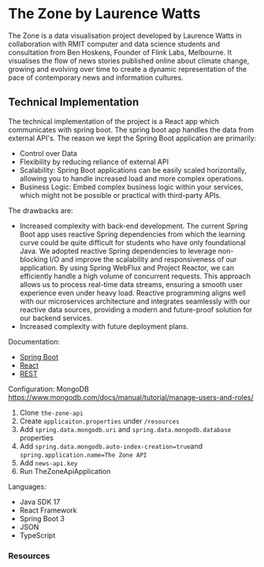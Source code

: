 <h1>The Zone by Laurence Watts</h1>
<p>The Zone is a data visualisation project developed by Laurence Watts in collaboration with RMIT computer and data science students and consultation from Ben Hoskens, Founder of Flink Labs, Melbourne. It visualises the flow of news stories published online about climate change, growing and evolving over time to create a dynamic representation of the pace of contemporary news and information cultures. </p>

<h2>Technical Implementation</h2>

The technical implementation of the project is a React app which communicates with spring boot. The spring boot app handles the data from external API's. The reason we kept the Spring Boot application are primarily: 
- Control over Data 
- Flexibility by reducing reliance of external API
- Scalability: Spring Boot applications can be easily scaled horizontally, allowing you to handle increased load and more complex operations.
- Business Logic: Embed complex business logic within your services, which might not be possible or practical with third-party APIs.

The drawbacks are:
- Increased complexity with back-end development. The current Spring Boot app uses reactive Spring dependencies from which the learning curve could be quite difficult for students who have only foundational Java. We adopted reactive Spring dependencies to leverage non-blocking I/O and improve the scalability and responsiveness of our application. By using Spring WebFlux and Project Reactor, we can efficiently handle a high volume of concurrent requests. This approach allows us to process real-time data streams, ensuring a smooth user experience even under heavy load. Reactive programming aligns well with our microservices architecture and integrates seamlessly with our reactive data sources, providing a modern and future-proof solution for our backend services.
- Increased complexity with future deployment plans. 

Documentation:
- [Spring Boot](https://docs.spring.io/spring-boot/index.html)
- [React](https://react.dev/) 
- [REST](https://restfulapi.net/) 

Configuration:
MongoDB https://www.mongodb.com/docs/manual/tutorial/manage-users-and-roles/ 
1. Clone `the-zone-api`
2. Create `applicaiton.properties` under `/resources`
3. Add `spring.data.mongodb.uri` and `spring.data.mongodb.database` properties
4. Add `spring.data.mongodb.auto-index-creation=true`and `spring.application.name=The Zone API`
5. Add `news-api.key`
6. Run TheZoneApiApplication

Languages:
- Java SDK 17
- React Framework
- Spring Boot 3
- JSON
- TypeScript
  
<h3>Resources</h3>
